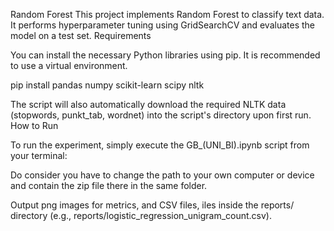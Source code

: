 Random Forest
This project implements Random Forest to classify text data. It performs hyperparameter tuning using GridSearchCV and evaluates the model on a test set. Requirements

You can install the necessary Python libraries using pip. It is recommended to use a virtual environment.

pip install pandas numpy scikit-learn scipy nltk

The script will also automatically download the required NLTK data (stopwords, punkt_tab, wordnet) into the script's directory upon first run. How to Run

To run the experiment, simply execute the GB_(UNI_BI).ipynb script from your terminal:

Do consider you have to change the path to your own computer or device and contain the zip file there in the same folder.

Output png images for metrics, and CSV files, iles inside the reports/ directory (e.g., reports/logistic_regression_unigram_count.csv).
